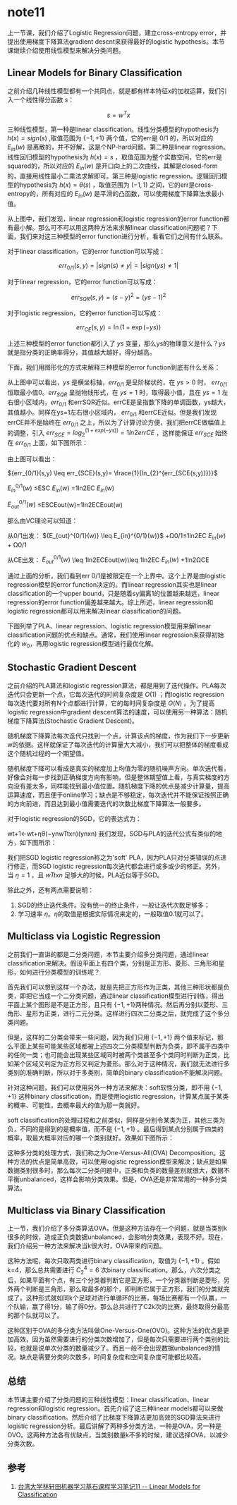 # note11

上一节课，我们介绍了Logistic Regression问题，建立cross-entropy error，并提出使用梯度下降算法gradient descnt来获得最好的logistic hypothesis。本节课继续介绍使用线性模型来解决分类问题。

## Linear Models for Binary Classification

之前介绍几种线性模型都有一个共同点，就是都有样本特征x的加权运算，我们引入一个线性得分函数 ${s}$：

$${s = w^T x}$$

三种线性模型，第一种是linear classification。线性分类模型的hypothesis为 ${h(x)=sign(s)}$ ,取值范围为 ${\{-1,+1\}}$ 两个值，它的err是 ${0/1}$ 的，所以对应的 ${E_{in}(w)}$ 是离散的，并不好解，这是个NP-hard问题。第二种是linear regression。线性回归模型的hypothesis为 ${h(x) = s}$ ，取值范围为整个实数空间，它的err是squared的，所以对应的 ${E_{in}(w)}$ 是开口向上的二次曲线，其解是closed-form的，直接用线性最小二乘法求解即可。第三种是logistic regression。逻辑回归模型的hypothesis为 ${h(x)=\theta(s)}$ ，取值范围为 ${(-1,1)}$ 之间，它的err是cross-entropy的，所有对应的 ${E_{in}(w)}$ 是平滑的凸函数，可以使用梯度下降算法求最小值。

从上图中，我们发现，linear regression和logistic regression的error function都有最小解。那么可不可以用这两种方法来求解linear classification问题呢？下面，我们来对这三种模型的error function进行分析，看看它们之间有什么联系。

对于linear classification，它的error function可以写成：

 $${err_{0/1}(s,y) = |sign(s) \neq y|=|sign(ys)\neq 1|}$$

对于linear regression，它的error function可以写成：

$${err_{SQR}(s,y) = (s - y)^2 = (ys - 1)^2}$$

对于logistic regression，它的error function可以写成：

$${err_{CE}(s,y) = \ln(1 + \exp(-ys))}$$

上述三种模型的error function都引入了 ${ys}$ 变量，那么ys的物理意义是什么？${ys}$ 就是指分类的正确率得分，其值越大越好，得分越高。

下面，我们用图形化的方式来解释三种模型的error function到底有什么关系：

从上图中可以看出，${ys}$ 是横坐标轴，${err_{0/1}}$ 是呈阶梯状的，在 ${ys>0}$ 时， ${err_{0/1}}$ 恒取最小值0。${err_{SQR}}$ 呈抛物线形式，在 ${ys=1}$ 时，取得最小值，且在 ${ys=1}$ 左右很小区域内，${err_{0/1}}$ 和errSQR近似。errCE是呈指数下降的单调函数，ys越大，其值越小。同样在ys=1左右很小区域内， ${err_{0/1}}$ 和errCE近似。但是我们发现errCE并不是始终在 ${err_{0/1}}$ 之上，所以为了计算讨论方便，我们把errCE做幅值上的调整，引入 ${err_{SCE} = log_{2}^{(1+exp(−ys))} = 1ln2errCE}$ ，这样能保证 ${err_{SCE}}$ 始终在 ${err_{0/1}}$ 上面，如下图所示：

由上图可以看出：

 ${err_{0/1}(s,y) \leq err_{SCE}(s,y)= \frace{1}{ln_{2}^{err_{SCE(s,y)}}}}$

 ${E_{in}^{0/1}(w)}$ ≤ESC ${E_{in}(w)}$ =1ln2EC ${E_{in}(w)}$ 

 ${E_{out}^{0/1}(w)}$ ≤ESCEout(w)=1ln2ECEout(w)

那么由VC理论可以知道： 

从0/1出发： 
 ${E_{out}^{0/1}(w)} \leq E_{in}^{0/1}(w)}$ +Ω0/1≤1ln2EC ${E_{in}(w)}$ + Ω0/1

从CE出发： 
 ${E_{out}^{0/1}(w)}$ \leq 1ln2ECEout(w)\leq 1ln2EC ${E_{in}(w)}$ +1ln2ΩCE

通过上面的分析，我们看到err 0/1是被限定在一个上界中。这个上界是由logistic regression模型的error function决定的。而linear regression其实也是linear classification的一个upper bound，只是随着sy偏离1的位置越来越远，linear regression的error function偏差越来越大。综上所述，linear regression和logistic regression都可以用来解决linear classification的问题。

下图列举了PLA、linear regression、logistic regression模型用来解linear classification问题的优点和缺点。通常，我们使用linear regression来获得初始化的 ${w_0}$，再用logistic regression模型进行最优化解。

## Stochastic Gradient Descent

之前介绍的PLA算法和logistic regression算法，都是用到了迭代操作。PLA每次迭代只会更新一个点，它每次迭代的时间复杂度是 ${O(1)}$ ；而logistic regression每次迭代要对所有N个点都进行计算，它的每时间复杂度是 ${O(N)}$ 。为了提高logistic regression中gradient descent算法的速度，可以使用另一种算法：随机梯度下降算法(Stochastic Gradient Descent)。

随机梯度下降算法每次迭代只找到一个点，计算该点的梯度，作为我们下一步更新w的依据。这样就保证了每次迭代的计算量大大减小，我们可以把整体的梯度看成这个随机过程的一个期望值。

随机梯度下降可以看成是真实的梯度加上均值为零的随机噪声方向。单次迭代看，好像会对每一步找到正确梯度方向有影响，但是整体期望值上看，与真实梯度的方向没有差太多，同样能找到最小值位置。随机梯度下降的优点是减少计算量，提高运算速度，而且便于online学习；缺点是不够稳定，每次迭代并不能保证按照正确的方向前进，而且达到最小值需要迭代的次数比梯度下降算法一般要多。

对于logistic regression的SGD，它的表达式为：

wt+1←wt+ηθ(−ynwTtxn)(ynxn)
我们发现，SGD与PLA的迭代公式有类似的地方，如下图所示：

我们把SGD logistic regression称之为'soft' PLA，因为PLA只对分类错误的点进行修正，而SGD logistic regression每次迭代都会进行或多或少的修正。另外，当 ${η=1}$ ，且 ${wTtxn}$ 足够大的时候，PLA近似等于SGD。

除此之外，还有两点需要说明：

1. SGD的终止迭代条件。没有统一的终止条件，一般让迭代次数足够多；
1. 学习速率 ${\eta}$。${\eta}$的取值是根据实际情况来定的，一般取值0.1就可以了。

## Multiclass via Logistic Regression

之前我们一直讲的都是二分类问题，本节主要介绍多分类问题，通过linear classification来解决。假设平面上有四个类，分别是正方形、菱形、三角形和星形，如何进行分类模型的训练呢？

首先我们可以想到这样一个办法，就是先把正方形作为正类，其他三种形状都是负类，即把它当成一个二分类问题，通过linear classification模型进行训练，得出平面上某个图形是不是正方形，且只有 ${\{-1,+1\}}$两种情况。然后再分别以菱形、三角形、星形为正类，进行二元分类。这样进行四次二分类之后，就完成了这个多分类问题。

但是，这样的二分类会带来一些问题，因为我们只用 ${\{-1, +1\}}$ 两个值来标记，那么平面上某些可能某些区域都被上述四次二分类模型判断为负类，即不属于四类中的任何一类；也可能会出现某些区域同时被两个类甚至多个类同时判断为正类，比如某个区域又判定为正方形又判定为菱形。那么对于这种情况，我们就无法进行多类别的准确判断，所以对于多类别，简单的binary classification不能解决问题。

针对这种问题，我们可以使用另外一种方法来解决：soft软性分类，即不用 ${\{-1, +1\}}$ 这种binary classification，而是使用logistic regression，计算某点属于某类的概率、可能性，去概率最大的值为那一类就好。

soft classification的处理过程和之前类似，同样是分别令某类为正，其他三类为负，不同的是得到的是概率值，而不是 ${\{-1, +1\}}$ 。最后得到某点分别属于四类的概率，取最大概率对应的哪一个类别就好。效果如下图所示：

这种多分类的处理方式，我们称之为One-Versus-All(OVA) Decomposition。这种方法的优点是简单高效，可以使用logistic regression模型来解决；缺点是如果数据类别很多时，那么每次二分类问题中，正类和负类的数量差别就很大，数据不平衡unbalanced，这样会影响分类效果。但是，OVA还是非常常用的一种多分类算法。

## Multiclass via Binary Classification

上一节，我们介绍了多分类算法OVA，但是这种方法存在一个问题，就是当类别k很多的时候，造成正负类数据unbalanced，会影响分类效果，表现不好。现在，我们介绍另一种方法来解决当k很大时，OVA带来的问题。

这种方法呢，每次只取两类进行binary classification，取值为 ${\{-1, +1\}}$ 。假如k=4，那么总共需要进行 ${C_{2}^{4}=6}$ 次binary classification。那么，六次分类之后，如果平面有个点，有三个分类器判断它是正方形，一个分类器判断是菱形，另外两个判断是三角形，那么取最多的那个，即判断它属于正方形，我们的分类就完成了。这种形式就如同k个足球对进行单循环的比赛，每场比赛都有一个队赢，一个队输，赢了得1分，输了得0分。那么总共进行了C2k次的比赛，最终取得分最高的那个队就可以了。

这种区别于OVA的多分类方法叫做One-Versus-One(OVO)。这种方法的优点是更加高效，因为虽然需要进行的分类次数增加了，但是每次只需要进行两个类别的比较，也就是说单次分类的数量减少了。而且一般不会出现数据unbalanced的情况。缺点是需要分类的次数多，时间复杂度和空间复杂度可能都比较高。

## 总结

本节课主要介绍了分类问题的三种线性模型：linear classification、linear regression和logistic regression。首先介绍了这三种linear models都可以来做binary classification。然后介绍了比梯度下降算法更加高效的SGD算法来进行logistic regression分析。最后讲解了两种多分类方法，一种是OVA，另一种是OVO。这两种方法各有优缺点，当类别数量k不多的时候，建议选择OVA，以减少分类次数。

## 参考

1. [台湾大学林轩田机器学习基石课程学习笔记11 -- Linear Models for Classification](http://blog.csdn.net/red_stone1/article/details/72453273)